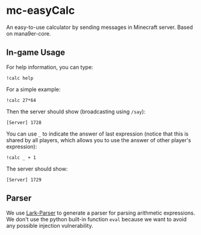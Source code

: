 # mc-easyCalc
An easy-to-use calculator by sending messages in Minecraft server. Based on mana9er-core.

## In-game Usage

For help information, you can type:

```
!calc help
```

For a simple example:

```
!calc 27*64
```

Then the server should show (broadcasting using `/say`):

```
[Server] 1728
```

You can use `_` to indicate the answer of last expression (notice that this is shared by all players, which allows you to use the answer of other player's expression):

```
!calc _ + 1
```

The server should show:

```
[Server] 1729
```

## Parser

We use [Lark-Parser](https://github.com/lark-parser/lark) to generate a parser for parsing arithmetic expressions. We don't use the python built-in function `eval` because we want to avoid any possible injection vulnerability.
